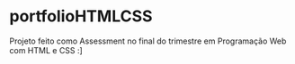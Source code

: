 # portfolioHTMLCSS
Projeto feito como Assessment no final do trimestre em Programação Web com HTML e CSS :]
